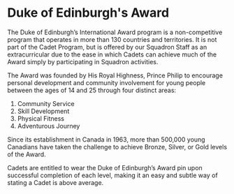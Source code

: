 # Duke of Edinburgh's Award

The Duke of Edinburgh’s International Award program is a non-competitive program that operates in more than 130 countries and territories. It is not part of the Cadet Program, but is offered by our Squadron Staff as an extracurricular due to the ease in which Cadets can achieve much of the Award simply by participating in Squadron activities.

The Award was founded by His Royal Highness, Prince Philip to encourage personal development and community involvement for young people between the ages of 14 and 25 through four distinct areas:

1. Community Service
2. Skill Development
3. Physical Fitness
4. Adventurous Journey

Since its establishment in Canada in 1963, more than 500,000 young Canadians have taken the challenge to achieve Bronze, Silver, or Gold levels of the Award.

Cadets are entitled to wear the Duke of Edinburgh’s Award pin upon successful completion of each level, making it an easy and subtle way of stating a Cadet is above average.

